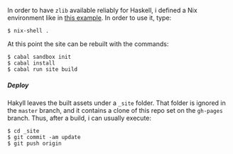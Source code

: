 In order to have `zlib` available reliably for Haskell, i defined a
Nix environment like in [this
example](https://nixos.org/wiki/Development_Environments#SDL_Example). In
order to use it, type:

    $ nix-shell .

At this point the site can be rebuilt with the commands:

    $ cabal sandbox init
    $ cabal install
    $ cabal run site build

##### Deploy

Hakyll leaves the built assets under a `_site` folder. That folder is
ignored in the `master` branch, and it contains a clone of this repo
set on the `gh-pages` branch. Thus, after a build, i can usually
execute:

    $ cd _site
    $ git commit -am update
    $ git push origin
    